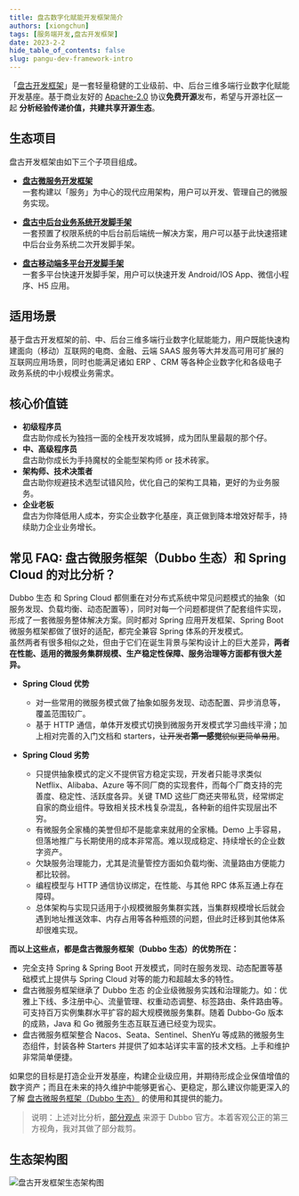 ```yaml
---
title: 盘古数字化赋能开发框架简介
authors: [xiongchun]
tags: [服务端开发,盘古开发框架]
date: 2023-2-2
hide_table_of_contents: false
slug: pangu-dev-framework-intro
---
```


「[盘古开发框架](https://pangu.pulanit.com)」是一套轻量稳健的工业级前、中、后台三维多端行业数字化赋能开发基座。基于商业友好的 [Apache-2.0](https://www.apache.org/licenses/LICENSE-2.0) 协议**免费开源**发布，希望与开源社区一起 **分析经验传递价值，共建共享开源生态**。

<!--truncate-->

## 生态项目
盘古开发框架由如下三个子项目组成。

- [**盘古微服务开发框架**](https://pangu.pulanit.com/docs/intro)  
一套构建以「服务」为中心的现代应用架构，用户可以开发、管理自己的微服务实现。

- [**盘古中后台业务系统开发脚手架**](https://pangu.pulanit.com/admin/intro)  
一套预置了权限系统的中后台前后端统一解决方案，用户可以基于此快速搭建中后台业务系统二次开发脚手架。

- [**盘古移动端多平台开发脚手架**](https://pangu.pulanit.com/app/intro)  
一套多平台快速开发脚手架，用户可以快速开发 Android/IOS App、微信小程序、H5 应用。

## 适用场景
基于盘古开发框架的前、中、后台三维多端行业数字化赋能能力，用户既能快速构建面向（移动）互联网的电商、金融、云端 SAAS 服务等大并发高可用可扩展的互联网应用场景，同时也能满足诸如 ERP 、CRM 等各种企业数字化和各级电子政务系统的中小规模业务需求。

## 核心价值链
- **初级程序员**  
  盘古助你成长为独挡一面的全栈开发攻城狮，成为团队里最靓的那个仔。
- **中、高级程序员**  
  盘古助你成长为手持魔杖的全能型架构师 or 技术砖家。
- **架构师、技术决策者**  
  盘古助你规避技术选型试错风险，优化自己的架构工具箱，更好的为业务服务。
- **企业老板**  
  盘古为你降低用人成本，夯实企业数字化基座，真正做到降本增效好帮手，持续助力企业业务增长。

## 常见 FAQ: 盘古微服务框架（Dubbo 生态）和 Spring Cloud 的对比分析？

Dubbo 生态 和 Spring Cloud 都侧重在对分布式系统中常见问题模式的抽象（如服务发现、负载均衡、动态配置等），同时对每一个问题都提供了配套组件实现，形成了一套微服务整体解决方案。同时都对 Spring 应用开发框架、Spring Boot 微服务框架都做了很好的适配，都完全兼容 Spring 体系的开发模式。  
虽然两者有很多相似之处，但由于它们在诞生背景与架构设计上的巨大差异，**两者在性能、适用的微服务集群规模、生产稳定性保障、服务治理等方面都有很大差异。**
- **Spring Cloud 优势**
  - 对一些常用的微服务模式做了抽象如服务发现、动态配置、异步消息等，覆盖范围较广。
  - 基于 HTTP 通信，单体开发模式切换到微服务开发模式学习曲线平滑；加上相对完善的入门文档和 starters，~~让开发者**第一感觉**貌似更简单易用~~。
  
- **Spring Cloud 劣势**
  - 只提供抽象模式的定义不提供官方稳定实现，开发者只能寻求类似 Netflix、Alibaba、Azure 等不同厂商的实现套件，而每个厂商支持的完善度、稳定性、活跃度各异。关键 TMD 这些厂商还夹带私货，经常绑定自家的商业组件。导致相关技术栈复杂混乱，各种新的组件实现层出不穷。
  - 有微服务全家桶的美誉但却不是能拿来就用的全家桶。Demo 上手容易，但落地推广与长期使用的成本非常高。难以现成稳定、持续增长的企业数字资产。
  - 欠缺服务治理能力，尤其是流量管控方面如负载均衡、流量路由方便能力都比较弱。
  - 编程模型与 HTTP 通信协议绑定，在性能、与其他 RPC 体系互通上存在障碍。
  - 总体架构与实现只适用于小规模微服务集群实践，当集群规模增长后就会遇到地址推送效率、内存占用等各种瓶颈的问题，但此时迁移到其他体系却很难实现。

**而以上这些点，都是盘古微服务框架（Dubbo 生态）的优势所在：**
  - 完全支持 Spring & Spring Boot 开发模式，同时在服务发现、动态配置等基础模式上提供与 Spring Cloud 对等的能力和超越太多的特性。
  - 盘古微服务框架继承了 Dubbo 生态 的企业级微服务实践和治理能力。如：优雅上下线、多注册中心、流量管理、权重动态调整、标签路由、条件路由等。可支持百万实例集群水平扩容的超大规模微服务集群。随着 Dubbo-Go 版本的成熟，Java 和 Go 微服务生态互联互通已经变为现实。
  - 盘古微服务框架整合 Nacos、Seata、Sentinel、ShenYu 等成熟的微服务生态组件，封装各种 Starters 并提供了如本站详实丰富的技术文档。上手和维护非常简单便捷。

如果您的目标是打造企业开发基座，构建企业级应用，并期待形成企业保值增值的数字资产；而且在未来的持久维护中能够更省心、更稳定，那么建议你能更深入的了解 [盘古微服务框架（Dubbo 生态）](https://pangu.pulanit.com/docs/intro) 的使用和其提供的能力。

> 说明：上述对比分析，[部分观点](https://cn.dubbo.apache.org/zh-cn/overview/what/xyz-difference/) 来源于 Dubbo 官方。本着客观公正的第三方视角，我对其做了部分裁剪。

## 生态架构图

![盘古开发框架生态架构图](/resources/doc/34-pangu-framework.png "盘古开发框架生态架构图")
